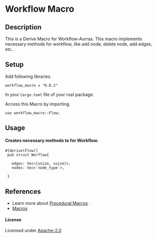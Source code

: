 # Workflow Macro

## Description

This is a Derive Macro for Workflow-Aurras. This macro implements necessary methods for workflow, like add node, delete node, add edges, etc..

## Setup

 Add following libraries.
 ``` 
 workflow_macro = "0.0.2"
 ``` 
 In your `Cargo.toml` file of your rust package. 


 Access this Macro by importing.
 
  ``` 
use workflow_macro::Flow;
  ```   

## Usage

#### Creates necessary methods to for Workflow.
 
 ``` 
 #[derive(Flow)]
  pub struct Worflow{

    edges: Vec<(usize, usize)>,
    nodes: Vec<`node_type`>,

  }

```
    

## References

* Learn more about  [Procedural Macros](https://doc.rust-lang.org/reference/procedural-macros.html) .
* [Macros](https://doc.rust-lang.org/book/ch19-06-macros.html)

#### License
Licensed under [Apache-2.0](https://www.apache.org/licenses/LICENSE-2.0)